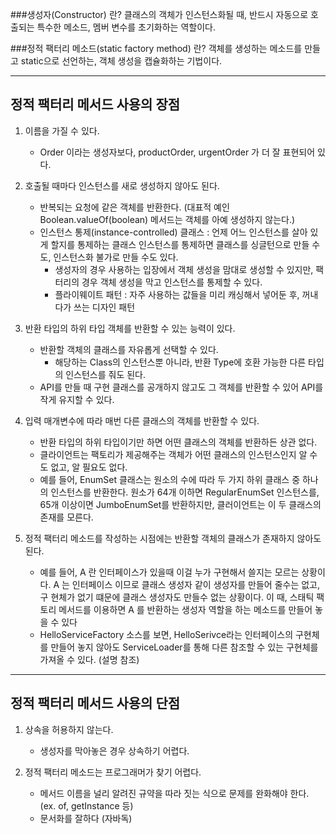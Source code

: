 ###생성자(Constructor) 란?
클래스의 객체가 인스턴스화될 때, 반드시 자동으로 호출되는 특수한 메소드, 멤버 변수를 초기화하는 역할이다.

###정적 팩터리 메소드(static factory method) 란?
객체를 생성하는 메소드를 만들고 static으로 선언하는, 객체 생성을 캡슐화하는 기법이다. 

--------------------------------------------

## 정적 팩터리 메서드 사용의 장점

1. 이름을 가질 수 있다.
   - Order 이라는 생성자보다, productOrder, urgentOrder 가 더 잘 표현되어 있다.

2. 호출될 때마다 인스턴스를 새로 생성하지 않아도 된다.
   - 반복되는 요청에 같은 객체를 반환한다. (대표적 예인 Boolean.valueOf(boolean) 메서드는 객체를 아예 생성하지 않는다.)
   - 인스턴스 통제(instance-controlled) 클래스 : 언제 어느 인스턴스를 살아 있게 할지를 통제하는 클래스
     인스턴스를 통제하면 클래스를 싱글턴으로 만들 수도, 인스턴스화 불가로 만들 수도 있다. 
      - 생성자의 경우 사용하는 입장에서 객체 생성을 맘대로 생성할 수 있지만, 
        팩터리의 경우 객체 생성을 막고 인스턴스를 통제할 수 있다. 
      - 플라이웨이트 패턴 : 자주 사용하는 값들을 미리 캐싱해서 넣어둔 후, 꺼내다가 쓰는 디자인 패턴

3. 반환 타입의 하위 타입 객체를 반환할 수 있는 능력이 있다.
   - 반환할 객체의 클래스를 자유롭게 선택할 수 있다.
     - 해당하는 Class의 인스턴스뿐 아니라, 반환 Type에 호환 가능한 다른 타입의 인스턴스를 줘도 된다.
   - API를 만들 때 구현 클래스를 공개하지 않고도 그 객체를 반환할 수 있어 API를 작게 유지할 수 있다.

4. 입력 매개변수에 따라 매번 다른 클래스의 객체를 반환할 수 있다.
   - 반환 타입의 하위 타입이기만 하면 어떤 클래스의 객체를 반환하든 상관 없다.
   - 클라이언트는 팩토리가 제공해주는 객체가 어떤 클래스의 인스턴스인지 알 수도 없고, 알 필요도 없다.
   - 예를 들어, EnumSet 클래스는 원소의 수에 따라 두 가지 하위 클래스 중 하나의 인스턴스를 반환한다. 원소가 64개 이하면 RegularEnumSet 인스턴스를, 65개 이상이면 JumboEnumSet를 반환하지만, 클러이언트는 이 두 클래스의 존재를 모른다. 

5. 정적 팩터리 메소드를 작성하는 시점에는 반환할 객체의 클래스가 존재하지 않아도 된다.
   - 예를 들어, A 란 인터페이스가 있을때 이걸 누가 구현해서 쓸지는 모르는 상황이다. A 는 인터페이스 이므로 클래스 생성자 같이 생성자를 만들어 줄수는 없고, 구
     현체가 없기 떄문에 클래스 생성자도 만들수 없는 상황이다. 이 때, 스태틱 팩토리 메서드를 이용하면 A 를 반환하는 생성자 역할을 하는 메소드를 만들어 놓을 수 있다
   - HelloServiceFactory 소스를 보면, HelloSerivce라는 인터페이스의 구현체를 만들어 놓지 않아도
     ServiceLoader를 통해 다른 참조할 수 있는 구현체를 가져올 수 있다. (설명 참조)


------------------------------------------------------------

## 정적 팩터리 메서드 사용의 단점

1. 상속을 허용하지 않는다. 
    - 생성자를 막아놓은 경우 상속하기 어렵다.

2. 정적 팩터리 메소드는 프로그래머가 찾기 어렵다.
    - 메서드 이름을 널리 알려진 규약을 따라 짓는 식으로 문제를 완화해야 한다. (ex. of, getInstance 등)
    - 문서화를 잘하다 (자바독)